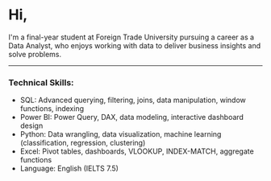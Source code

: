 # Hi, 
I'm a final-year student at Foreign Trade University pursuing a career as a Data Analyst, who enjoys working with data to deliver business insights and solve problems.
***
### Technical Skills:

* SQL: Advanced querying, filtering, joins, data manipulation, window functions, indexing
* Power BI: Power Query, DAX, data modeling, interactive dashboard design
* Python: Data wrangling, data visualization, machine learning (classification, regression, clustering)
* Excel: Pivot tables, dashboards, VLOOKUP, INDEX-MATCH, aggregate functions
* Language: English (IELTS 7.5)
